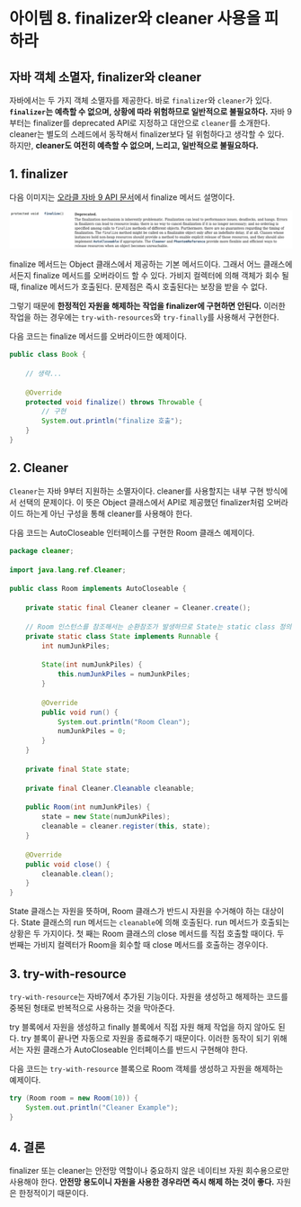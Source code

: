 # 아이템 8. finalizer와 cleaner 사용을 피하라

## 자바 객체 소멸자, finalizer와 cleaner
자바에서는 두 가지 객체 소멸자를 제공한다. 바로 ```finalizer```와 ```cleaner```가 있다. <b>```finalizer```는 예측할 수 없으며, 상황에 따라 위험하므로 일반적으로 불필요하다.</b> 자바 9부터는 finalizer를 deprecated API로 지정하고 대안으로 ```cleaner```를 소개한다. cleaner는 별도의 스레드에서 동작해서 finalizer보다 덜 위험하다고 생각할 수 있다. 하지만, <b>cleaner도 여전히 예측할 수 없으며, 느리고, 일반적으로 불필요하다.</b>

## 1. finalizer

 다음 이미지는 [오라클 자바 9 API 문서](https://docs.oracle.com/javase/9/docs/api/java/lang/Object.html)에서 finalize 메서드 설명이다.
 
![](./images/finalize-method.png)

finalize 메서드는 Object 클래스에서 제공하는 기본 메서드이다. 그래서 어느 클래스에서든지 finalize 메서드를 오버라이드 할 수 있다. 가비지 컬렉터에 의해 객체가 회수 될 때, finalize 메서드가 호출된다. 문제점은 즉시 호출된다는 보장을 받을 수 없다.

그렇기 때문에 <b>한정적인 자원을 해제하는 작업을 finalizer에 구현하면 안된다.</b> 이러한 작업을 하는 경우에는 ```try-with-resources```와 ```try-finally```를 사용해서 구현한다.

다음 코드는 finalize 메서드를 오버라이드한 예제이다.

```java
public class Book {

    // 생략...

    @Override
    protected void finalize() throws Throwable {
        // 구현
        System.out.println("finalize 호출");
    }
}
```

## 2. Cleaner
```Cleaner```는 자바 9부터 지원하는 소멸자이다. cleaner를 사용할지는 내부 구현 방식에서 선택의 문제이다. 이 뜻은 Object 클래스에서 API로 제공했던 finalizer처럼 오버라이드 하는게 아닌 구성을 통해 cleaner를 사용해야 한다.

다음 코드는 AutoCloseable 인터페이스를 구현한 Room 클래스 예제이다. 

```java
package cleaner;

import java.lang.ref.Cleaner;

public class Room implements AutoCloseable {

    private static final Cleaner cleaner = Cleaner.create();

    // Room 인스턴스를 참조해서는 순환참조가 발생하므로 State는 static class 정의
    private static class State implements Runnable {
        int numJunkPiles;

        State(int numJunkPiles) {
            this.numJunkPiles = numJunkPiles;
        }

        @Override
        public void run() {
            System.out.println("Room Clean");
            numJunkPiles = 0;
        }
    }

    private final State state;

    private final Cleaner.Cleanable cleanable;

    public Room(int numJunkPiles) {
        state = new State(numJunkPiles);
        cleanable = cleaner.register(this, state);
    }

    @Override
    public void close() {
        cleanable.clean();
    }
}
```

State 클래스는 자원을 뜻하며, Room 클래스가 반드시 자원을 수거해야 하는 대상이다. State 클래스의 run 메서드는 ```cleanable```에 의해 호출된다. run 메서드가 호출되는 상황은 두 가지이다. 첫 째는 Room 클래스의 close 메서드를 직접 호출할 때이다. 두 번째는 가비지 컬렉터가 Room을 회수할 때 close 메서드를 호출하는 경우이다.

## 3. try-with-resource
```try-with-resource```는 자바7에서 추가된 기능이다. 자원을 생성하고 해제하는 코드를 중복된 형태로 반복적으로 사용하는 것을 막아준다.

try 블록에서 자원을 생성하고 finally 블록에서 직접 자원 해제 작업을 하지 않아도 된다. try 블록이 끝나면 자동으로 자원을 종료해주기 때문이다. 이러한 동작이 되기 위해서는 자원 클래스가 AutoCloseable 인터페이스를 반드시 구현해야 한다.

다음 코드는 ```try-with-resource``` 블록으로 Room 객체를 생성하고 자원을 해제하는 예제이다.

```java
try (Room room = new Room(10)) {
    System.out.println("Cleaner Example");
}
```

## 4. 결론
finalizer 또는 cleaner는 안전망 역할이나 중요하지 않은 네이티브 자원 회수용으로만 사용해야 한다. <b>안전망 용도이니 자원을 사용한 경우라면 즉시 해제 하는 것이 좋다.</b> 자원은 한정적이기 때문이다.
